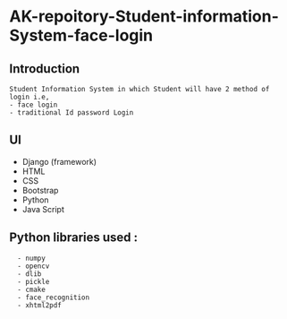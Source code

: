 # AK-repoitory-Student-information-System-face-login

## Introduction
	Student Information System in which Student will have 2 method of login i.e,
    - face login
    - traditional Id password Login

##	UI
  - Django (framework)
  - HTML
  - CSS
  - Bootstrap
  - Python
  - Java Script
  
## Python libraries used :
      - numpy
      - opencv
      - dlib
      - pickle
      - cmake
      - face_recognition
      - xhtml2pdf
      
